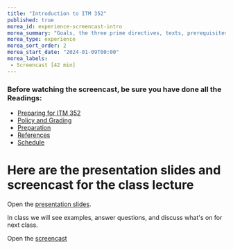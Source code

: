 ```yaml
---
title: "Introduction to ITM 352"
published: true
morea_id: experience-screencast-intro
morea_summary: "Goals, the three prime directives, texts, prerequisites, what to do next"
morea_type: experience
morea_sort_order: 2
morea_start_date: "2024-01-09T00:00"
morea_labels:
 - Screencast [42 min]
---
```

### Before watching the screencast, be sure you have done all the Readings:

- [Preparing for ITM 352](reading-preparation.html)
- [Policy and Grading](reading-policy.html)
- [Preparation](reading-preparation.html)
- [References](reading-references.html)
- [Schedule](reading-schedule.html)



# Here are the presentation slides and screencast for the class lecture

Open the [presentation slides](ITM352_01_intro.pptx). 

In class we will see examples, answer questions, and discuss what's on for next class. 

Open the [screencast](https://youtu.be/tizFZNa4__I)


